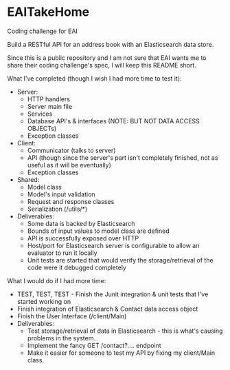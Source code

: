 # EAITakeHome
Coding challenge for EAI

Build a RESTful API for an address book with an Elasticsearch data store.

Since this is a public repository and I am not sure that EAI wants me to share their coding challenge's spec, I will keep this README short.


What I've completed (though I wish I had more time to test it):
   * Server: 
      * HTTP handlers
      * Server main file
      * Services 
      * Database API's & interfaces (NOTE: BUT NOT DATA ACCESS OBJECTs)
      * Exception classes
   * Client: 
      * Communicator (talks to server)
      * API (though since the server's part isn't completely finished, not as useful as it will be eventually)
      * Exception classes
   * Shared: 
      * Model class
      * Model's input validation
      * Request and response classes
      * Serialization (/utils/*)
   * Deliverables:
      * Some data is backed by Elasticsearch
      * Bounds of input values to model class are defined
      * API is successfully exposed over HTTP
      * Host/port for Elasticsearch server is configurable to allow an evaluator to run it locally
      * Unit tests are started that would verify the storage/retrieval of the code were it debugged completely
      
      
What I would do if I had more time:
   * TEST, TEST, TEST - Finish the Junit integration & unit tests that I've started working on
   * Finish integration of Elasticsearch & Contact data access object
   * Finish the User Interface (/client/Main) 
   * Deliverables:
      * Test storage/retrieval of data in Elasticsearch - this is what's causing problems in the system.
      * Implement the fancy GET /contact?.... endpoint
      * Make it easier for someone to test my API by fixing my client/Main class.
   

   
